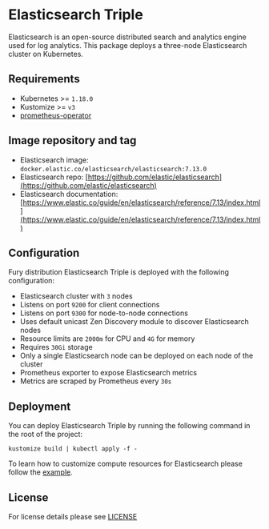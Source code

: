# Elasticsearch Triple

Elasticsearch is an open-source distributed search and analytics engine used for
log analytics. This package deploys a three-node Elasticsearch cluster on
Kubernetes.

## Requirements

- Kubernetes >= `1.18.0`
- Kustomize >= `v3`
- [prometheus-operator](https://github.com/sighup-io/fury-kubernetes-monitoring/tree/master/katalog/prometheus-operator)


## Image repository and tag

* Elasticsearch image: `docker.elastic.co/elasticsearch/elasticsearch:7.13.0`
* Elasticsearch repo: [https://github.com/elastic/elasticsearch](https://github.com/elastic/elasticsearch)
* Elasticsearch documentation:
[https://www.elastic.co/guide/en/elasticsearch/reference/7.13/index.html](https://www.elastic.co/guide/en/elasticsearch/reference/7.13/index.html)


## Configuration

Fury distribution Elasticsearch Triple is deployed with the following configuration:

- Elasticsearch cluster with `3` nodes
- Listens on port `9200` for client connections
- Listens on port `9300` for node-to-node connections
- Uses default unicast Zen Discovery module to discover Elasticsearch nodes
- Resource limits are `2000m` for CPU and `4G` for memory
- Requires `30Gi` storage
- Only a single Elasticsearch node can be deployed on each node of the cluster
- Prometheus exporter to expose Elasticsearch metrics
- Metrics are scraped by Prometheus every `30s`


## Deployment

You can deploy Elasticsearch Triple by running the following command in the root of the project:

```shell
kustomize build | kubectl apply -f -
```

To learn how to customize compute resources for Elasticsearch please follow the
[example](../../examples/elasticsearch-resources).

## License

For license details please see [LICENSE](../../LICENSE)
